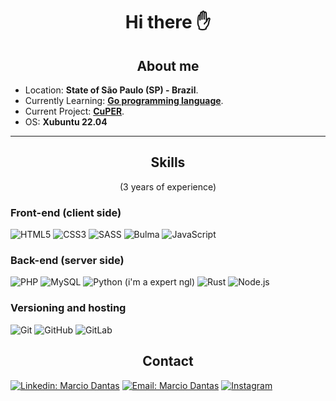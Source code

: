 <h1 align="center">Hi there ✋</h1>


<h2 align="center">About me</h2>

- Location: **State of São Paulo (SP) - Brazil**.
- Currently Learning: **[Go programming language](https://go.dev/)**.
- Current Project: **[CuPER](https://github.com/marc-dantas/cuper)**.
- OS: **Xubuntu 22.04**

---

<h2 align="center">Skills</h2>


<p align="center">(3 years of experience)</p>

<h3 align="left">Front-end (client side)</h3>

  ![HTML5](https://img.shields.io/badge/HTML-239120?style=normal&logo=html5&logoColor=white)
  ![CSS3](https://img.shields.io/badge/CSS-239120?&style=normal&logo=css3&logoColor=white)
  ![SASS](https://img.shields.io/badge/Sass-CC6699?style=normal&logo=sass&logoColor=white)
  ![Bulma](https://img.shields.io/badge/Bulma-00d1b2?style=normal&logo=bulma&logoColor=white)
  ![JavaScript](https://img.shields.io/badge/JavaScript-F7DF1E?style=normal&logo=javascript&logoColor=000)

<h3 align="left">Back-end (server side)</h3>

  ![PHP](https://img.shields.io/badge/PHP-777BB4?style=normal&logo=php&logoColor=white)
  ![MySQL](https://img.shields.io/badge/MySQL-005d85?style=normal&logo=mysql&logoColor=white)
  ![Python (i'm a expert ngl)](https://img.shields.io/badge/Python-14354C?style=normal&logo=python&logoColor=white)
  ![Rust](https://img.shields.io/badge/Rust-ef4a00?style=normal&logo=rust&logoColor=white)
  ![Node.js](https://img.shields.io/badge/Node.js-8CBF3D?style=normal&logo=node.js&logoColor=white)

<h3 align="left">Versioning and hosting</h3>

  ![Git](https://img.shields.io/badge/-Git-F84E28?style=flat&logo=git&logoColor=fff)
  ![GitHub](https://img.shields.io/badge/-GitHub-000?style=flat&logo=github&logoColor=fff)
  ![GitLab](https://img.shields.io/badge/-GitLab-d12?style=flat&logo=gitlab)


<h2 align="center">Contact</h2>

[![Linkedin: Marcio Dantas](https://img.shields.io/badge/-Marcio%20Dantas-blue?style=flat&logo=Linkedin&logoColor=white)](https://www.linkedin.com/in/marcio-dantas-b21367230/)
[![Email: Marcio Dantas](https://img.shields.io/badge/-marcio.dantas.pro@outlook.com-006bed?style=flat&logo=Gmail&logoColor=white)](mailto:marcio.dantas.pro@outlook.com)
[![Instagram](https://img.shields.io/badge/marciodantasms-E4405F?style=flat&logo=instagram&logoColor=white)](https://www.instagram.com/marcdantasms/)